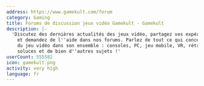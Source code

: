 ```yaml
---
address: https://www.gamekult.com/forum
category: Gaming
title: Forums de discussion jeux vidéo Gamekult - Gamekult
description: |-
  'Discutez des dernières actualités des jeux vidéo, partagez vos expériences de jeu
    et demandez de l''aide dans nos forums. Parlez de tout ce qui concerne l''univers
    du jeu vidéo dans son ensemble : consoles, PC, jeu mobile, VR, rétrogaming, tips,
    soluces et de bien d''autres sujets !'
userCount: 555582
icon: gamekult.png
activity: very high
language: fr
---
```

